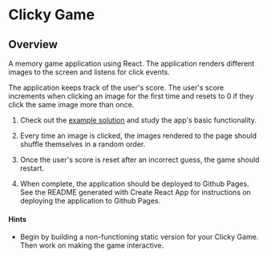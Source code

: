 # Clicky Game

## Overview

A memory game application using React. The application renders different images to the screen and listens for click events.

The application keeps track of the user's score. The user's score increments when clicking an image for the first time and resets to 0 if they click the same image more than once.

1. Check out the [example solution](https://clicky-game.netlify.com/) and study the app's basic functionality.


5. Every time an image is clicked, the images rendered to the page should shuffle themselves in a random order.

6. Once the user's score is reset after an incorrect guess, the game should restart.

7. When complete, the application should be deployed to Github Pages. See the README generated with Create React App for instructions on deploying the application to Github Pages.

#### Hints

* Begin by building a non-functioning static version for your Clicky Game. Then work on making the game interactive.
